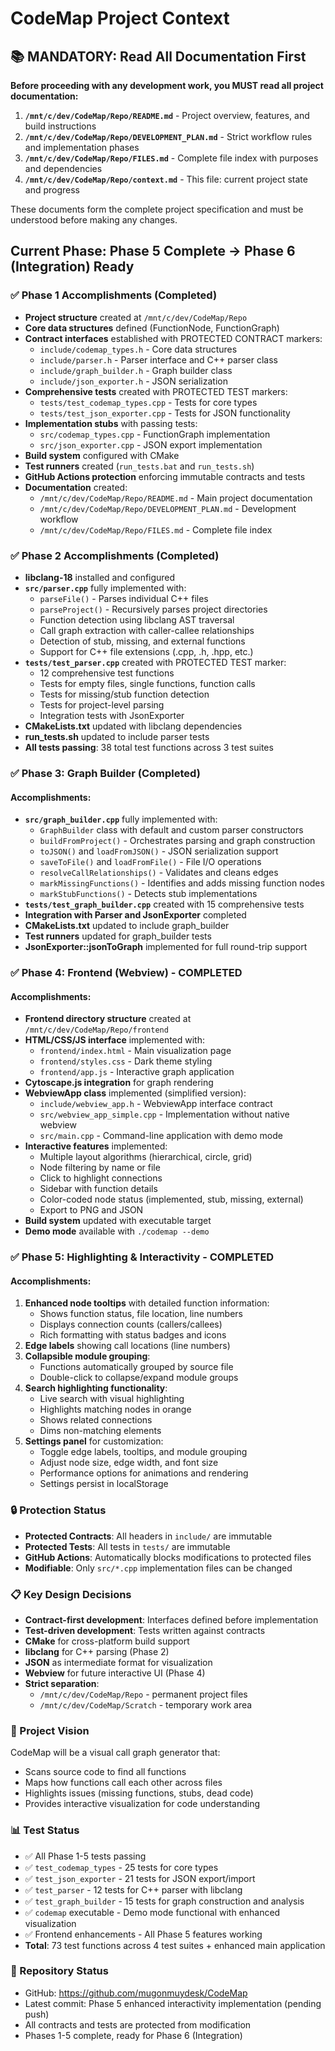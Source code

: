 # CodeMap Project Context

## 📚 MANDATORY: Read All Documentation First

**Before proceeding with any development work, you MUST read all project documentation:**

1. **`/mnt/c/dev/CodeMap/Repo/README.md`** - Project overview, features, and build instructions
2. **`/mnt/c/dev/CodeMap/Repo/DEVELOPMENT_PLAN.md`** - Strict workflow rules and implementation phases
3. **`/mnt/c/dev/CodeMap/Repo/FILES.md`** - Complete file index with purposes and dependencies
4. **`/mnt/c/dev/CodeMap/Repo/context.md`** - This file: current project state and progress

These documents form the complete project specification and must be understood before making any changes.

## Current Phase: Phase 5 Complete → Phase 6 (Integration) Ready  

### ✅ Phase 1 Accomplishments (Completed)
- **Project structure** created at `/mnt/c/dev/CodeMap/Repo`
- **Core data structures** defined (FunctionNode, FunctionGraph)
- **Contract interfaces** established with PROTECTED CONTRACT markers:
  - `include/codemap_types.h` - Core data structures
  - `include/parser.h` - Parser interface and C++ parser class
  - `include/graph_builder.h` - Graph builder class
  - `include/json_exporter.h` - JSON serialization
- **Comprehensive tests** created with PROTECTED TEST markers:
  - `tests/test_codemap_types.cpp` - Tests for core types
  - `tests/test_json_exporter.cpp` - Tests for JSON functionality
- **Implementation stubs** with passing tests:
  - `src/codemap_types.cpp` - FunctionGraph implementation
  - `src/json_exporter.cpp` - JSON export implementation
- **Build system** configured with CMake
- **Test runners** created (`run_tests.bat` and `run_tests.sh`)
- **GitHub Actions protection** enforcing immutable contracts and tests
- **Documentation** created:
  - `/mnt/c/dev/CodeMap/Repo/README.md` - Main project documentation
  - `/mnt/c/dev/CodeMap/Repo/DEVELOPMENT_PLAN.md` - Development workflow
  - `/mnt/c/dev/CodeMap/Repo/FILES.md` - Complete file index

### ✅ Phase 2 Accomplishments (Completed)

- **libclang-18** installed and configured
- **`src/parser.cpp`** fully implemented with:
  - `parseFile()` - Parses individual C++ files
  - `parseProject()` - Recursively parses project directories  
  - Function detection using libclang AST traversal
  - Call graph extraction with caller-callee relationships
  - Detection of stub, missing, and external functions
  - Support for C++ file extensions (.cpp, .h, .hpp, etc.)
- **`tests/test_parser.cpp`** created with PROTECTED TEST marker:
  - 12 comprehensive test functions
  - Tests for empty files, single functions, function calls
  - Tests for missing/stub function detection
  - Tests for project-level parsing
  - Integration tests with JsonExporter
- **CMakeLists.txt** updated with libclang dependencies
- **run_tests.sh** updated to include parser tests
- **All tests passing**: 38 total test functions across 3 test suites

### ✅ Phase 3: Graph Builder (Completed)

#### Accomplishments:
- **`src/graph_builder.cpp`** fully implemented with:
  - `GraphBuilder` class with default and custom parser constructors
  - `buildFromProject()` - Orchestrates parsing and graph construction
  - `toJSON()` and `loadFromJSON()` - JSON serialization support
  - `saveToFile()` and `loadFromFile()` - File I/O operations
  - `resolveCallRelationships()` - Validates and cleans edges
  - `markMissingFunctions()` - Identifies and adds missing function nodes
  - `markStubFunctions()` - Detects stub implementations
- **`tests/test_graph_builder.cpp`** created with 15 comprehensive tests
- **Integration with Parser and JsonExporter** completed
- **CMakeLists.txt** updated to include graph_builder
- **Test runners** updated for graph_builder tests
- **JsonExporter::jsonToGraph** implemented for full round-trip support

### ✅ Phase 4: Frontend (Webview) - COMPLETED

#### Accomplishments:
- **Frontend directory structure** created at `/mnt/c/dev/CodeMap/Repo/frontend`
- **HTML/CSS/JS interface** implemented with:
  - `frontend/index.html` - Main visualization page
  - `frontend/styles.css` - Dark theme styling
  - `frontend/app.js` - Interactive graph application
- **Cytoscape.js integration** for graph rendering
- **WebviewApp class** implemented (simplified version):
  - `include/webview_app.h` - WebviewApp interface contract
  - `src/webview_app_simple.cpp` - Implementation without native webview
  - `src/main.cpp` - Command-line application with demo mode
- **Interactive features** implemented:
  - Multiple layout algorithms (hierarchical, circle, grid)
  - Node filtering by name or file
  - Click to highlight connections
  - Sidebar with function details
  - Color-coded node status (implemented, stub, missing, external)
  - Export to PNG and JSON
- **Build system** updated with executable target
- **Demo mode** available with `./codemap --demo`

### ✅ Phase 5: Highlighting & Interactivity - COMPLETED

#### Accomplishments:
1. **Enhanced node tooltips** with detailed function information:
   - Shows function status, file location, line numbers
   - Displays connection counts (callers/callees)
   - Rich formatting with status badges and icons
2. **Edge labels** showing call locations (line numbers)
3. **Collapsible module grouping**:
   - Functions automatically grouped by source file
   - Double-click to collapse/expand module groups
4. **Search highlighting functionality**:
   - Live search with visual highlighting
   - Highlights matching nodes in orange
   - Shows related connections
   - Dims non-matching elements
5. **Settings panel** for customization:
   - Toggle edge labels, tooltips, and module grouping
   - Adjust node size, edge width, and font size
   - Performance options for animations and rendering
   - Settings persist in localStorage

### 🔒 Protection Status
- **Protected Contracts**: All headers in `include/` are immutable
- **Protected Tests**: All tests in `tests/` are immutable  
- **GitHub Actions**: Automatically blocks modifications to protected files
- **Modifiable**: Only `src/*.cpp` implementation files can be changed

### 📋 Key Design Decisions
- **Contract-first development**: Interfaces defined before implementation
- **Test-driven development**: Tests written against contracts
- **CMake** for cross-platform build support
- **libclang** for C++ parsing (Phase 2)
- **JSON** as intermediate format for visualization
- **Webview** for future interactive UI (Phase 4)
- **Strict separation**:
  - `/mnt/c/dev/CodeMap/Repo` - permanent project files
  - `/mnt/c/dev/CodeMap/Scratch` - temporary work area

### 🎯 Project Vision
CodeMap will be a visual call graph generator that:
- Scans source code to find all functions
- Maps how functions call each other across files
- Highlights issues (missing functions, stubs, dead code)
- Provides interactive visualization for code understanding

### 📊 Test Status
- ✅ All Phase 1-5 tests passing
- ✅ `test_codemap_types` - 25 tests for core types
- ✅ `test_json_exporter` - 21 tests for JSON export/import
- ✅ `test_parser` - 12 tests for C++ parser with libclang
- ✅ `test_graph_builder` - 15 tests for graph construction and analysis
- ✅ `codemap` executable - Demo mode functional with enhanced visualization
- ✅ Frontend enhancements - All Phase 5 features working
- **Total**: 73 test functions across 4 test suites + enhanced main application

### 🔄 Repository Status
- GitHub: https://github.com/mugonmuydesk/CodeMap
- Latest commit: Phase 5 enhanced interactivity implementation (pending push)
- All contracts and tests are protected from modification
- Phases 1-5 complete, ready for Phase 6 (Integration)